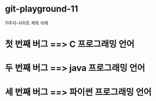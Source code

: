# git-playground-11
11주차-사이트 제목 삭제

# 첫 번째 버그 ==> C 프로그래밍 언어

# 두 번째 버그 ==> java 프로그래밍 언어

# 세 번째 버그 ==> 파이썬 프로그래밍 언어